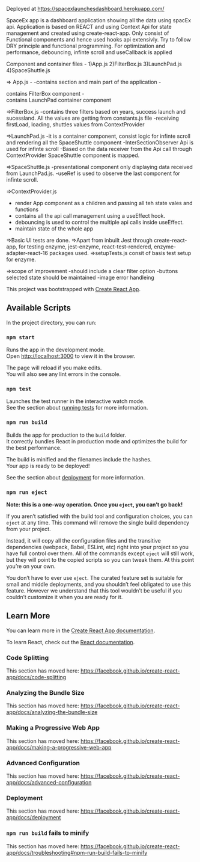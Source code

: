 Deployed at https://spacexlaunchesdashboard.herokuapp.com/

SpaceEx app is a dashboard application showing all the data using spacEx api.
Application is based on REACT and using Context Api for state management and created using create-react-app.
Only consist of Functional components and hence used hooks api extensivly.
Try to follow DRY principle and functional programming.
For optimization and performance, debouncing, infinte scroll and useCallback is applied


Component and container files - 
1)App.js
2)FilterBox.js
3)LaunchPad.js
4)SpaceShuttle.js

=> App.js - 
-contains section and main part of the application
-<section> contains FilterBox component
-<main> contains LaunchPad container component

=>FilterBox.js
-contains three filters based on years, success launch and sucessland. All the values are getting from constants.js file
-receiving firstLoad, loading, shuttles values from ContextProvider

=>LaunchPad.js
-it is a container component, consist logic for infinte scroll and rendering all the  SpaceShuttle component
-InterSectionObserver Api is used for infinte scroll
-Based on the data receiver from the Api call through ContextProvider SpaceShuttle component is mapped.

=>SpaceShuttle.js
-presentational component only displaying data received from  LaunchPad.js.
-useRef is used to observe the last component for infinte scroll.

=>ContextProvider.js
- render App component as a children and passing all teh state vales and functions 
- contains all the api call management using a useEffect hook.
- debouncing is used to control the multiple api calls inside useEffect.
- maintain state of the whole app

=>Basic UI tests are done.
=>Apart from inbuilt Jest through create-react-app, for testing enzyme, jest-enzyme, react-test-rendered, enzyme-adapter-react-16 packages used.
=>setupTests.js consit of basis test setup for enzyme.


=>scope of improvement
-should include a clear filter option
-buttons selected state should be maintained
-image error handleing 






This project was bootstrapped with [Create React App](https://github.com/facebook/create-react-app).

## Available Scripts

In the project directory, you can run:

### `npm start`

Runs the app in the development mode.<br />
Open [http://localhost:3000](http://localhost:3000) to view it in the browser.

The page will reload if you make edits.<br />
You will also see any lint errors in the console.

### `npm test`

Launches the test runner in the interactive watch mode.<br />
See the section about [running tests](https://facebook.github.io/create-react-app/docs/running-tests) for more information.

### `npm run build`

Builds the app for production to the `build` folder.<br />
It correctly bundles React in production mode and optimizes the build for the best performance.

The build is minified and the filenames include the hashes.<br />
Your app is ready to be deployed!

See the section about [deployment](https://facebook.github.io/create-react-app/docs/deployment) for more information.

### `npm run eject`

**Note: this is a one-way operation. Once you `eject`, you can’t go back!**

If you aren’t satisfied with the build tool and configuration choices, you can `eject` at any time. This command will remove the single build dependency from your project.

Instead, it will copy all the configuration files and the transitive dependencies (webpack, Babel, ESLint, etc) right into your project so you have full control over them. All of the commands except `eject` will still work, but they will point to the copied scripts so you can tweak them. At this point you’re on your own.

You don’t have to ever use `eject`. The curated feature set is suitable for small and middle deployments, and you shouldn’t feel obligated to use this feature. However we understand that this tool wouldn’t be useful if you couldn’t customize it when you are ready for it.

## Learn More

You can learn more in the [Create React App documentation](https://facebook.github.io/create-react-app/docs/getting-started).

To learn React, check out the [React documentation](https://reactjs.org/).

### Code Splitting

This section has moved here: https://facebook.github.io/create-react-app/docs/code-splitting

### Analyzing the Bundle Size

This section has moved here: https://facebook.github.io/create-react-app/docs/analyzing-the-bundle-size

### Making a Progressive Web App

This section has moved here: https://facebook.github.io/create-react-app/docs/making-a-progressive-web-app

### Advanced Configuration

This section has moved here: https://facebook.github.io/create-react-app/docs/advanced-configuration

### Deployment

This section has moved here: https://facebook.github.io/create-react-app/docs/deployment

### `npm run build` fails to minify

This section has moved here: https://facebook.github.io/create-react-app/docs/troubleshooting#npm-run-build-fails-to-minify
